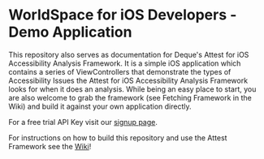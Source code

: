 # WorldSpace for iOS Developers - Demo Application
This repository also serves as documentation for Deque's Attest for iOS Accessibility Analysis Framework. It is a simple iOS application which contains a series of ViewControllers that demonstrate the types of Accessibility Issues the Attest for iOS Accessibility Analysis Framework looks for when it does an analysis. While being an easy place to start, you are also welcome to grab the framework (see Fetching Framework in the Wiki) and build it against your own application directly.

For a free trial API Key visit our [signup page](https://accessibility.deque.com/ios-accessibility-testing-free-trial).

For instructions on how to build this repository and use the Attest Framework see the [Wiki](https://github.com/dequelabs/Worldspace-for-iOS/wiki/)!

